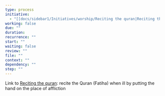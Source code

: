 ```yaml
---
type: process
initiative:
  - "[[docs/sidebar1/Initiatives/worship/Reciting the quran|Reciting the quran]]"
working: false
due: ""
duration: 
recurrence: ""
start: ""
waiting: false
review: ""
file: ""
context: ""
dependency: ""
step: ""
---
```


Link to [Reciting the quran](docs/sidebar1/Initiatives/worship/Reciting%20the%20quran.md): recite the Quran (Fatiha) when ill by putting the hand on the place of affliction
